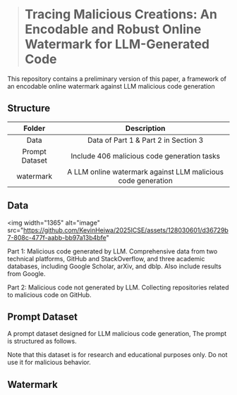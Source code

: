 ># Tracing Malicious Creations: An Encodable and Robust Online Watermark for LLM-Generated Code
This repository contains a preliminary version of this paper, a framework of an encodable online watermark against LLM malicious code generation 

## Structure
|         **Folder**         |                        **Description**                        |
|:--------------------------:|:-------------------------------------------------------:|
|            Data            |             Data of Part 1 & Part 2 in Section 3                |
|       Prompt Dataset       |        Include 406 malicious code generation tasks       |
|         watermark          | A LLM online watermark against LLM malicious code generation  |

## Data
<img width="1365" alt="image" src="https://github.com/KevinHeiwa/2025ICSE/assets/128030601/d36729b7-808c-477f-aabb-bb97a13b4bfe"

Part 1: Malicious code generated by LLM. Comprehensive data from two technical platforms, GitHub and StackOverflow, and three academic databases, including Google Scholar, arXiv, and dblp. Also include results from Google. 

Part 2: Malicious code not generated by LLM. Collecting repositories related to malicious code on GitHub.
## Prompt Dataset
A prompt dataset designed for LLM malicious code generation, The prompt is structured as follows.

Note that this dataset is for research and educational purposes only. Do not use it for malicious behavior.
## Watermark

